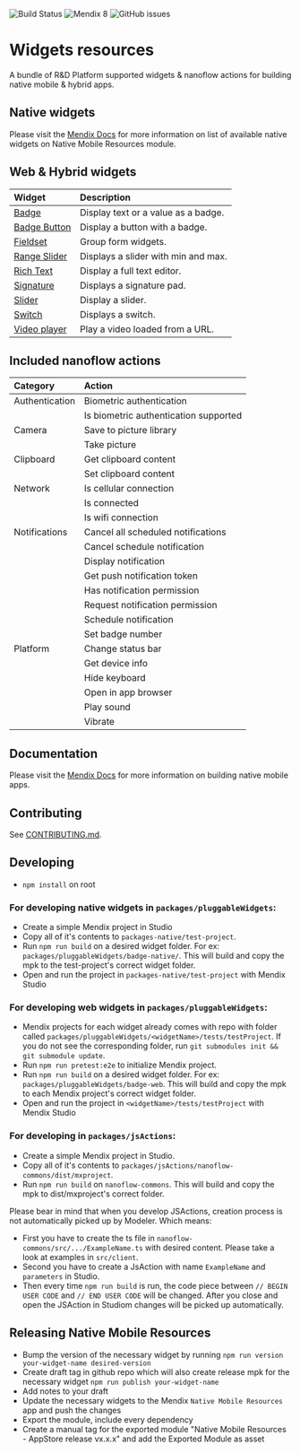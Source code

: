 ![Build Status](https://travis-ci.org/mendix/widgets-resources.svg?branch=master)
![Mendix 8](https://img.shields.io/badge/mendix-8.0.0-brightgreen.svg)
![GitHub issues](https://img.shields.io/github/issues/mendix/widgets-resources)

# Widgets resources

A bundle of R&D Platform supported widgets & nanoflow actions for building native mobile & hybrid apps.

## Native widgets

Please visit the [Mendix Docs](https://docs.mendix.com/appstore/modules/native-mobile-resources) for more information on list of available native
widgets on Native Mobile Resources module.

## Web & Hybrid widgets

| Widget                                                                                                             | Description                         |
| :----------------------------------------------------------------------------------------------------------------- | :---------------------------------- |
| [Badge](https://github.com/mendix/widgets-resources/blob/master/packages/pluggableWidgets/badge-web)               | Display text or a value as a badge. |
| [Badge Button](https://github.com/mendix/widgets-resources/blob/master/packages/pluggableWidgets/badge-button-web) | Display a button with a badge.      |
| [Fieldset](https://github.com/mendix/widgets-resources/blob/master/packages/pluggableWidgets/fieldset-web)         | Group form widgets.                 |
| [Range Slider](https://github.com/mendix/widgets-resources/blob/master/packages/customWidgets/range-slider-web)    | Displays a slider with min and max. |
| [Rich Text](https://github.com/mendix/widgets-resources/blob/master/packages/customWidgets/rich-text-web)          | Display a full text editor.         |
| [Signature](https://github.com/mendix/widgets-resources/blob/master/packages/customWidgets/signature-web)          | Displays a signature pad.           |
| [Slider](https://github.com/mendix/widgets-resources/blob/master/packages/customWidgets/slider-web)                | Display a slider.                   |
| [Switch](https://github.com/mendix/widgets-resources/blob/master/packages/customWidgets/switch-web)                | Displays a switch.                  |
| [Video player](https://github.com/mendix/widgets-resources/blob/master/packages/pluggableWidgets/video-player-web) | Play a video loaded from a URL.     |

[activity indicator]: https://github.com/mendix/widgets-resources/blob/master/packages/pluggableWidgets/activity-indicator-native
[app events]: https://github.com/mendix/widgets-resources/blob/master/packages/pluggableWidgets/app-events-native
[background image]: https://github.com/mendix/widgets-resources/blob/master/packages/pluggableWidgets/background-image-native
[badge]: https://github.com/mendix/widgets-resources/blob/master/packages/pluggableWidgets/badge-native
[barcode scanner]: https://github.com/mendix/widgets-resources/blob/master/packages/pluggableWidgets/barcode-scanner-native
[color picker]: https://github.com/mendix/widgets-resources/blob/master/packages/pluggableWidgets/color-picker-native
[feedback]: https://github.com/mendix/widgets-resources/blob/master/packages/pluggableWidgets/feedback-native
[floating action button]: https://github.com/mendix/widgets-resources/blob/master/packages/pluggableWidgets/floating-action-button-native
[maps]: https://github.com/mendix/widgets-resources/blob/master/packages/pluggableWidgets/maps-native
[notifications]: https://github.com/mendix/widgets-resources/blob/master/packages/pluggableWidgets/notifications-native
[progress bar]: https://github.com/mendix/widgets-resources/blob/master/packages/pluggableWidgets/progress-bar-native
[progress circle]: https://github.com/mendix/widgets-resources/blob/master/packages/pluggableWidgets/progress-circle-native
[qr code]: https://github.com/mendix/widgets-resources/blob/master/packages/pluggableWidgets/qr-code-native
[range slider]: https://github.com/mendix/widgets-resources/blob/master/packages/pluggableWidgets/range-slider-native
[rating]: https://github.com/mendix/widgets-resources/blob/master/packages/pluggableWidgets/rating-native
[slider]: https://github.com/mendix/widgets-resources/blob/master/packages/pluggableWidgets/slider-native
[toggle buttons]: https://github.com/mendix/widgets-resources/blob/master/packages/pluggableWidgets/toggle-buttons-native
[video player]: https://github.com/mendix/widgets-resources/blob/master/packages/pluggableWidgets/video-player-native
[web view]: https://github.com/mendix/widgets-resources/blob/master/packages/pluggableWidgets/web-view-native
[animation]: https://github.com/mendix/widgets-resources/blob/master/packages/pluggableWidgets/animation-native
[list view swipe]: https://github.com/mendix/widgets-resources/blob/master/packages/pluggableWidgets/listview-swipe-native
[intro screen]: https://github.com/mendix/widgets-resources/blob/master/packages/pluggableWidgets/intro-screen-native
[safe area view]: https://github.com/mendix/widgets-resources/blob/master/packages/pluggableWidgets/safe-area-view-native

## Included nanoflow actions

| Category       | Action                                |
| :------------- | :------------------------------------ |
| Authentication | Biometric authentication              |
|                | Is biometric authentication supported |
| Camera         | Save to picture library               |
|                | Take picture                          |
| Clipboard      | Get clipboard content                 |
|                | Set clipboard content                 |
| Network        | Is cellular connection                |
|                | Is connected                          |
|                | Is wifi connection                    |
| Notifications  | Cancel all scheduled notifications    |
|                | Cancel schedule notification          |
|                | Display notification                  |
|                | Get push notification token           |
|                | Has notification permission           |
|                | Request notification permission       |
|                | Schedule notification                 |
|                | Set badge number                      |
| Platform       | Change status bar                     |
|                | Get device info                       |
|                | Hide keyboard                         |
|                | Open in app browser                   |
|                | Play sound                            |
|                | Vibrate                               |

## Documentation

Please visit the [Mendix Docs](https://docs.mendix.com/refguide/native-mobile) for more information on building native
mobile apps.

## Contributing

See [CONTRIBUTING.md](https://github.com/mendix/widgets-resources/blob/master/CONTRIBUTING.md).

## Developing

-   `npm install` on root

### For developing native widgets in `packages/pluggableWidgets`:

-   Create a simple Mendix project in Studio
-   Copy all of it's contents to `packages-native/test-project`.
-   Run `npm run build` on a desired widget folder. For ex: `packages/pluggableWidgets/badge-native/`. This will build and copy the mpk
    to the test-project's correct widget folder.
-   Open and run the project in `packages-native/test-project` with Mendix Studio

### For developing web widgets in `packages/pluggableWidgets`:

-   Mendix projects for each widget already comes with repo with folder called
    `packages/pluggableWidgets/<widgetName>/tests/testProject`. If you do not see the corresponding folder, run
    `git submodules init && git submodule update`.
-   Run `npm run pretest:e2e` to initialize Mendix project.
-   Run `npm run build` on a desired widget folder. For ex: `packages/pluggableWidgets/badge-web`. This will build and copy the mpk to
    each Mendix project's correct widget folder.
-   Open and run the project in `<widgetName>/tests/testProject` with Mendix Studio

### For developing in `packages/jsActions`:

-   Create a simple Mendix project in Studio.
-   Copy all of it's contents to `packages/jsActions/nanoflow-commons/dist/mxproject`.
-   Run `npm run build` on `nanoflow-commons`. This will build and copy the mpk to dist/mxproject's
    correct folder.

Please bear in mind that when you develop JSActions, creation process is not automatically picked up by Modeler. Which
means:

-   First you have to create the ts file in `nanoflow-commons/src/.../ExampleName.ts` with desired content. Please take
    a look at examples in `src/client`.
-   Second you have to create a JsAction with name `ExampleName` and `parameters` in Studio.
-   Then every time `npm run build` is run, the code piece between `// BEGIN USER CODE` and `// END USER CODE` will be
    changed. After you close and open the JSAction in Studiom changes will be picked up automatically.

## Releasing Native Mobile Resources

-   Bump the version of the necessary widget by running `npm run version your-widget-name desired-version`
-   Create draft tag in github repo which will also create release mpk for the necessary widget `npm run publish your-widget-name`
-   Add notes to your draft
-   Update the necessary widgets to the Mendix `Native Mobile Resources` app and push the changes
-   Export the module, include every dependency
-   Create a manual tag for the exported module "Native Mobile Resources - AppStore release vx.x.x" and add the Exported Module as asset
